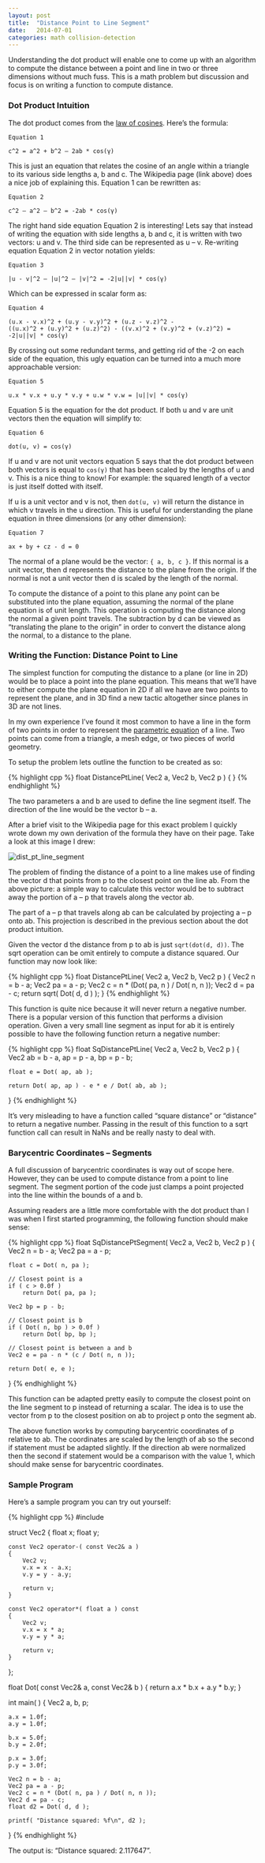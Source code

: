```yaml
---
layout: post
title:  "Distance Point to Line Segment"
date:   2014-07-01
categories: math collision-detection
---
```

Understanding the dot product will enable one to come up with an algorithm to compute the distance between a point and line in two or three dimensions without much fuss. This is a math problem but discussion and focus is on writing a function to compute distance.

### Dot Product Intuition

The dot product comes from the [law of cosines](http://en.wikipedia.org/wiki/Law_of_cosines). Here’s the formula:

```
Equation 1

c^2 = a^2 + b^2 – 2ab * cos(γ)
```

This is just an equation that relates the cosine of an angle within a triangle to its various side lengths a, b and c. The Wikipedia page (link above) does a nice job of explaining this. Equation 1 can be rewritten as:

```
Equation 2

c^2 – a^2 – b^2 = -2ab * cos(γ)
```

The right hand side equation Equation 2 is interesting! Lets say that instead of writing the equation with side lengths a, b and c, it is written with two vectors: u and v. The third side can be represented as u – v. Re-writing equation Equation 2 in vector notation yields:

```
Equation 3

|u - v|^2 – |u|^2 – |v|^2 = -2|u||v| * cos(γ)
```

Which can be expressed in scalar form as:

```
Equation 4

(u.x - v.x)^2 + (u.y - v.y)^2 + (u.z - v.z)^2 -
((u.x)^2 + (u.y)^2 + (u.z)^2) - ((v.x)^2 + (v.y)^2 + (v.z)^2) =
-2|u||v| * cos(γ)
```

By crossing out some redundant terms, and getting rid of the -2 on each side of the equation, this ugly equation can be turned into a much more approachable version:

```
Equation 5

u.x * v.x + u.y * v.y + u.w * v.w = |u||v| * cos(γ)
```

Equation 5 is the equation for the dot product. If both u and v are unit vectors then the equation will simplify to:

```
Equation 6

dot(u, v) = cos(γ)
```

If u and v are not unit vectors equation 5 says that the dot product between both vectors is equal to `cos(γ)` that has been scaled by the lengths of u and v. This is a nice thing to know! For example: the squared length of a vector is just itself dotted with itself.

If u is a unit vector and v is not, then `dot(u, v)` will return the distance in which v travels in the u direction. This is useful for understanding the plane equation in three dimensions (or any other dimension):

```
Equation 7

ax + by + cz - d = 0
```

The normal of a plane would be the vector: `{ a, b, c }`. If this normal is a unit vector, then d represents the distance to the plane from the origin. If the normal is not a unit vector then d is scaled by the length of the normal.

To compute the distance of a point to this plane any point can be substituted into the plane equation, assuming the normal of the plane equation is of unit length. This operation is computing the distance along the normal a given point travels. The subtraction by d can be viewed as “translating the plane to the origin” in order to convert the distance along the normal, to a distance to the plane.

### Writing the Function: Distance Point to Line

The simplest function for computing the distance to a plane (or line in 2D) would be to place a point into the plane equation. This means that we’ll have to either compute the plane equation in 2D if all we have are two points to represent the plane, and in 3D find a new tactic altogether since planes in 3D are not lines.

In my own experience I’ve found it most common to have a line in the form of two points in order to represent the [parametric equation](https://web.archive.org/web/20200405212731/https://en.wikipedia.org/wiki/Linear_equation#Parametric_form) of a line. Two points can come from a triangle, a mesh edge, or two pieces of world geometry.

To setup the problem lets outline the function to be created as so:

{% highlight cpp %}
float DistancePtLine( Vec2 a, Vec2 b, Vec2 p )
{
}
{% endhighlight %}

The two parameters a and b are used to define the line segment itself. The direction of the line would be the vector b – a.

After a brief visit to the Wikipedia page for this exact problem I quickly wrote down my own derivation of the formula they have on their page. Take a look at this image I drew:

![dist_pt_line_segment](/assets/dist_pt_line_segment.png)

The problem of finding the distance of a point to a line makes use of finding the vector d that points from p to the closest point on the line ab. From the above picture: a simple way to calculate this vector would be to subtract away the portion of a – p that travels along the vector ab.

The part of a – p that travels along ab can be calculated by projecting a – p onto ab. This projection is described in the previous section about the dot product intuition.

Given the vector d the distance from p to ab is just `sqrt(dot(d, d))`. The sqrt operation can be omit entirely to compute a distance squared. Our function may now look like:

{% highlight cpp %}
float DistancePtLine( Vec2 a, Vec2 b, Vec2 p )
{
	Vec2 n = b - a;
	Vec2 pa = a - p;
	Vec2 c = n * (Dot( pa, n ) / Dot( n, n ));
	Vec2 d = pa - c;
	return sqrt( Dot( d, d ) );
}
{% endhighlight %}

This function is quite nice because it will never return a negative number. There is a popular version of this function that performs a division operation. Given a very small line segment as input for ab it is entirely possible to have the following function return a negative number:

{% highlight cpp %}
float SqDistancePtLine( Vec2 a, Vec2 b, Vec2 p )
{
	Vec2 ab = b - a, ap = p - a, bp = p - b;

	float e = Dot( ap, ab );

	return Dot( ap, ap ) - e * e / Dot( ab, ab );
}
{% endhighlight %}

It’s very misleading to have a function called “square distance” or “distance” to return a negative number. Passing in the result of this function to a sqrt function call can result in NaNs and be really nasty to deal with.

### Barycentric Coordinates – Segments

A full discussion of barycentric coordinates is way out of scope here. However, they can be used to compute distance from a point to line segment. The segment portion of the code just clamps a point projected into the line within the bounds of a and b.

Assuming readers are a little more comfortable with the dot product than I was when I first started programming, the following function should make sense:

{% highlight cpp %}
float SqDistancePtSegment( Vec2 a, Vec2 b, Vec2 p )
{
	Vec2 n = b - a;
	Vec2 pa = a - p;

	float c = Dot( n, pa );

	// Closest point is a
	if ( c > 0.0f )
		return Dot( pa, pa );

	Vec2 bp = p - b;

	// Closest point is b
	if ( Dot( n, bp ) > 0.0f )
		return Dot( bp, bp );

	// Closest point is between a and b
	Vec2 e = pa - n * (c / Dot( n, n ));

	return Dot( e, e );
}
{% endhighlight %}

This function can be adapted pretty easily to compute the closest point on the line segment to p instead of returning a scalar. The idea is to use the vector from p to the closest position on ab to project p onto the segment ab.

The above function works by computing barycentric coordinates of p relative to ab. The coordinates are scaled by the length of ab so the second if statement must be adapted slightly. If the direction ab were normalized then the second if statement would be a comparison with the value 1, which should make sense for barycentric coordinates.

### Sample Program

Here’s a sample program you can try out yourself:

{% highlight cpp %}
#include <cstdio>

struct Vec2
{
	float x;
	float y;

	const Vec2 operator-( const Vec2& a )
	{
		Vec2 v;
		v.x = x - a.x;
		v.y = y - a.y;

		return v;
	}

	const Vec2 operator*( float a ) const
	{
		Vec2 v;
		v.x = x * a;
		v.y = y * a;

		return v;
	}
};

float Dot( const Vec2& a, const Vec2& b )
{
	return a.x * b.x + a.y * b.y;
}

int main( )
{
	Vec2 a, b, p;

	a.x = 1.0f;
	a.y = 1.0f;

	b.x = 5.0f;
	b.y = 2.0f;

	p.x = 3.0f;
	p.y = 3.0f;

	Vec2 n = b - a;
	Vec2 pa = a - p;
	Vec2 c = n * (Dot( n, pa ) / Dot( n, n ));
	Vec2 d = pa - c;
	float d2 = Dot( d, d );

	printf( "Distance squared: %f\n", d2 );
}
{% endhighlight %}
    
The output is: “Distance squared: 2.117647”.
